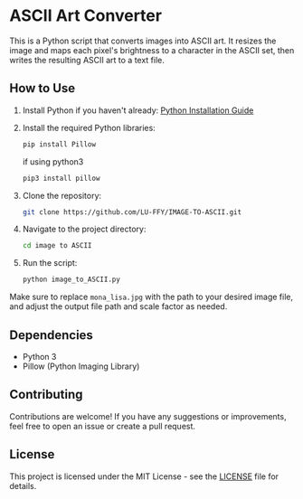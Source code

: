 # ASCII Art Converter

This is a Python script that converts images into ASCII art. It resizes the image and maps each pixel's brightness to a character in the ASCII set, then writes the resulting ASCII art to a text file.

## How to Use

1. Install Python if you haven't already: [Python Installation Guide](https://www.python.org/downloads/)

2. Install the required Python libraries:
   ```bash
   pip install Pillow
   ```
   if using python3
   ```bash
   pip3 install pillow
   ```

4. Clone the repository:
   ```bash
   git clone https://github.com/LU-FFY/IMAGE-TO-ASCII.git

5. Navigate to the project directory:
   ```bash
   cd image to ASCII

6. Run the script:
   ```bash
   python image_to_ASCII.py

Make sure to replace `mona_lisa.jpg` with the path to your desired image file, and adjust the output file path and scale factor as needed.

## Dependencies

- Python 3
- Pillow (Python Imaging Library)

## Contributing

Contributions are welcome! If you have any suggestions or improvements, feel free to open an issue or create a pull request.

## License

This project is licensed under the MIT License - see the [LICENSE](LICENSE) file for details.






